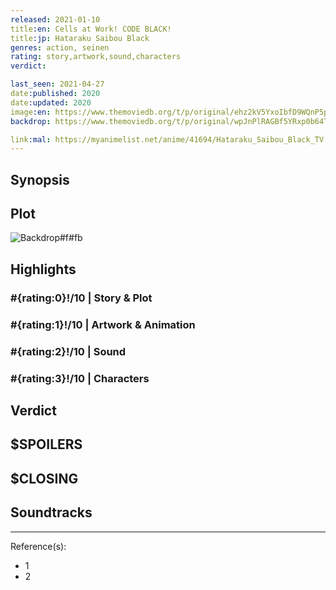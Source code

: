 ```yaml
---
released: 2021-01-10
title:en: Cells at Work! CODE BLACK!
title:jp: Hataraku Saibou Black
genres: action, seinen
rating: story,artwork,sound,characters
verdict:

last_seen: 2021-04-27
date:published: 2020
date:updated: 2020
image:en: https://www.themoviedb.org/t/p/original/ehz2kV5YxoIbfD9WQnP5pkSkKUv.jpg
backdrop: https://www.themoviedb.org/t/p/original/wpJnPlRAGBf5YRxp0b64T1hZKOM.jpg

link:mal: https://myanimelist.net/anime/41694/Hataraku_Saibou_Black_TV
---
```



## Synopsis

## Plot

![Backdrop#f#fb](https://www.themoviedb.org/t/p/original/fsnHf3qC4SJAMaYolZqmqvRaVw3.jpg "Source: TMDB")

## Highlights

### #{rating:0}!/10 | Story & Plot

### #{rating:1}!/10 | Artwork & Animation

### #{rating:2}!/10 | Sound

### #{rating:3}!/10 | Characters

## Verdict

## $SPOILERS

## $CLOSING

## Soundtracks

***
Reference(s):

- 1
- 2
